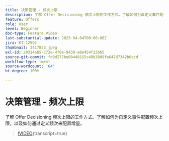 ```yaml
---
title: 决策管理 - 频次上限
description: 了解 Offer Decisioning 频次上限的工作方式。了解如何为自定义事件配置频次上限，以及如何通过定义频次来配置增量。
feature: Offers
role: User
level: Beginner
doc-type: Feature Video
last-substantial-update: 2023-04-04T00:00:00Z
jira: KT-12992
thumbnail: 3417853.jpeg
exl-id: 20314ab5-c72e-4f0e-9438-a0e454f23b65
source-git-commit: fd9d277be00449155c49b3809fe647d7342b6acd
workflow-type: tm+mt
source-wordcount: '64'
ht-degree: 100%

---
```


# 决策管理 - 频次上限

了解 Offer Decisioning 频次上限的工作方式。了解如何为自定义事件配置频次上限，以及如何通过定义频次来配置增量。

>[!VIDEO](https://video.tv.adobe.com/v/3417853/?quality=12&learn=on){transcript=true}

